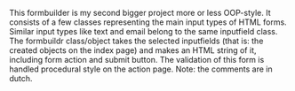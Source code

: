 This formbuilder is my second bigger project more or less OOP-style. It consists of a few classes representing the main input types of HTML forms. Similar input types like text and email belong to the same inputfield class. The formbuildr class/object takes the selected inputfields (that is: the created objects on the index page) and makes an HTML string of it, including form action and submit button. The validation of this form is handled procedural style on the action page. Note: the comments are in dutch.
